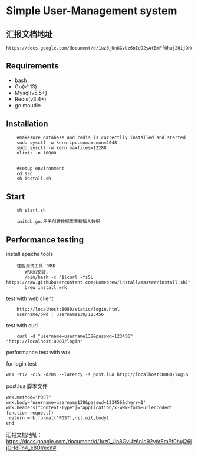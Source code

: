 Simple User-Management system
===========================

汇报文档地址
------------
```
https://docs.google.com/document/d/1uz0_Un8GvUz6nId92yAtEmPf0huj26ijOHdPn4_e8OI/edit#heading=h.q5wxou2y8rlj
```

Requirements
------------
* bash
* Go(v1.13)
* Mysql(v5.5+)
* Redis(v3.4+)
* go moudle

Installation
------------
```$xslt
    #makesure database and redis is correctlly installed and started
    sudo sysctl -w kern.ipc.somaxconn=2048
    sudo sysctl -w kern.maxfiles=12288
    ulimit -n 10000


    #setup environment
    cd src
    sh install.sh
```

Start
------------
```$xslt
    sh start.sh

    initdb.go:用于创建数据库表和插入数据
```

Performance testing
------------
install apache tools
```
    性能测试工具：WRK
       WRK的安装：
       /bin/bash -c "$(curl -fsSL https://raw.githubusercontent.com/Homebrew/install/master/install.sh)"
       brew install wrk

```

test with web client
```
    http://localhost:8080/static/login.html
    username/pwd : username138/123456
```

test with curl
```
    curl -d "username=username138&passwd=123456" "http://localhost:8080/login"
```

performance test with wrk


for login test
```
wrk -t12 -c15 -d20s --latency -s post.lua http://localhost:8080/login
```

post.lua 脚本文件
```
wrk.method="POST"
wrk.body='username=username138&passwd=123456&cherr=1'
wrk.headers["Content-Type"]="application/x-www-form-urlencoded"
function request()
 return wrk.format('POST',nil,nil,body)
end
```

汇报文档地址：https://docs.google.com/document/d/1uz0_Un8GvUz6nId92yAtEmPf0huj26ijOHdPn4_e8OI/edit#